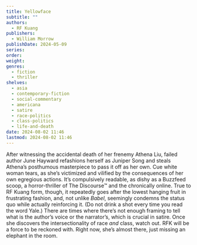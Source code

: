 ```yaml
---
title: Yellowface
subtitle: ""
authors:
  - RF Kuang
publishers:
  - William Morrow
publishDate: 2024-05-09
series: 
order: 
weight: 
genres:
  - fiction
  - thriller
shelves:
  - asia
  - contemporary-fiction
  - social-commentary
  - americana
  - satire
  - race-politics
  - class-politics
  - life-and-death
date: 2024-08-02 11:46
lastmod: 2024-08-02 11:46
---
```

After witnessing the accidental death of her frenemy Athena Liu, failed author June Hayward refashions herself as Juniper Song and steals Athena’s posthumous masterpiece to pass it off as her own. Cue white woman tears, as she’s victimized and vilified by the consequences of her own egregious actions. It’s compulsively readable, as dishy as a Buzzfeed scoop, a horror-thriller of The Discourse™ and the chronically online. True to RF Kuang form, though, it repeatedly goes after the lowest hanging fruit in frustrating fashion, and, not unlike *Babel*, seemingly condemns the status quo while actually reinforcing it. (Do not drink a shot every time you read the word Yale.) There are  times where there’s not enough framing to tell what is the author’s voice or the narrator’s, which is crucial in satire. Once she discovers the intersectionality of race *and* class, watch out. RFK will be a force to be reckoned with. Right now, she’s almost there, just missing an elephant in the room. 